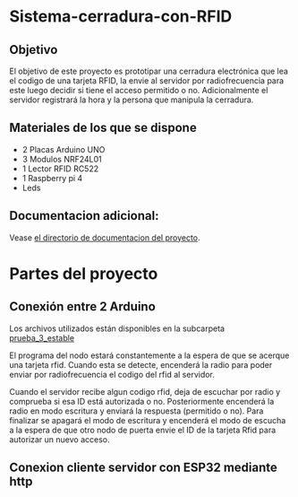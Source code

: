 # Sistema-cerradura-con-RFID

## Objetivo
El objetivo de este proyecto es prototipar una cerradura electrónica que lea el codigo de una tarjeta RFID, la envie al servidor por radiofrecuencia para este luego decidir si tiene el acceso permitido o no.
Adicionalmente el servidor registrará la hora y la persona que manipula la cerradura.

## Materiales de los que se dispone
- 2 Placas Arduino UNO
- 3 Modulos NRF24L01
- 1 Lector RFID RC522
- 1 Raspberry pi 4
- Leds

## Documentacion adicional:
Vease [el directorio de documentacion del proyecto](Documentacion). 

# Partes del proyecto

## Conexión entre 2 Arduino
Los archivos utilizados están disponibles en la subcarpeta [prueba_3_estable](prueba_3_estable)

El programa del nodo estará constantemente a la espera de que se acerque una tarjeta rfid. Cuando esta se detecte, encenderá la radio para poder enviar por radiofrecuencia el codigo del rfid al servidor.

Cuando el servidor recibe algun codigo rfid, deja de escuchar por radio y comprueba si esa ID está autorizada o no. Posteriormente encenderá la radio en modo escritura y enviará la respuesta (permitido o no). Para finalizar se apagará el modo de escritura y encenderá el modo de escucha a la espera de que otro nodo de puerta envie el ID de la tarjeta Rfid para autorizar un nuevo acceso.

## Conexion cliente servidor con ESP32 mediante http
